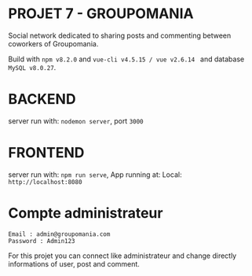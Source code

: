 # PROJET 7 - GROUPOMANIA #
Social network dedicated to sharing posts and commenting between coworkers of Groupomania.

Build with `npm v8.2.0` and `vue-cli v4.5.15 / vue v2.6.14 ` and database `MySQL v8.0.27`.
# BACKEND #
server run with: `nodemon server`, port `3000`
# FRONTEND #
server run with: `npm run serve`, App running at: Local: `http://localhost:8080`

# Compte administrateur #  
    Email : admin@groupomania.com  
    Password : Admin123
For this projet you can connect like administrateur and change directly informations of user, post and comment.



